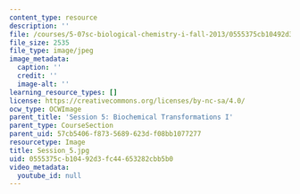 ```yaml
---
content_type: resource
description: ''
file: /courses/5-07sc-biological-chemistry-i-fall-2013/0555375cb10492d3fc44653282cbb5b0_Session_5.jpg
file_size: 2535
file_type: image/jpeg
image_metadata:
  caption: ''
  credit: ''
  image-alt: ''
learning_resource_types: []
license: https://creativecommons.org/licenses/by-nc-sa/4.0/
ocw_type: OCWImage
parent_title: 'Session 5: Biochemical Transformations I'
parent_type: CourseSection
parent_uid: 57cb5406-f873-5689-623d-f08bb1077277
resourcetype: Image
title: Session_5.jpg
uid: 0555375c-b104-92d3-fc44-653282cbb5b0
video_metadata:
  youtube_id: null
---
```

